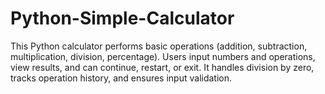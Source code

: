 # Python-Simple-Calculator
This Python calculator performs basic operations (addition, subtraction, multiplication, division, percentage). Users input numbers and operations, view results, and can continue, restart, or exit. It handles division by zero, tracks operation history, and ensures input validation.
